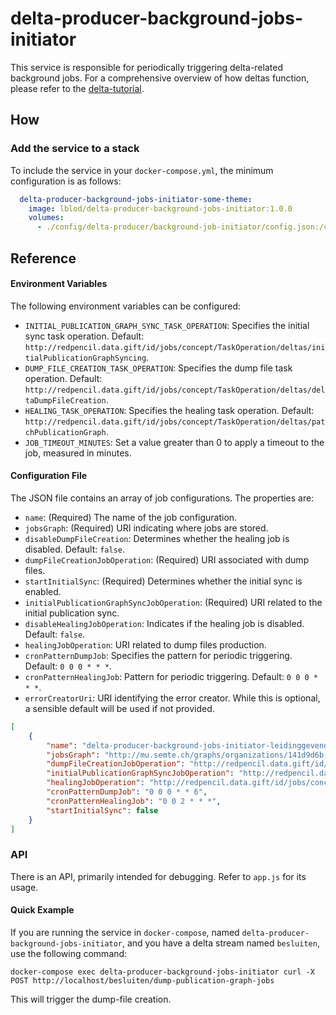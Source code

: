 # delta-producer-background-jobs-initiator
This service is responsible for periodically triggering delta-related background jobs. For a comprehensive overview of how deltas function, please refer to the [delta-tutorial](https://github.com/lblod/delta-tutorial).
## How
### Add the service to a stack

To include the service in your `docker-compose.yml`, the minimum configuration is as follows:

```yaml
  delta-producer-background-jobs-initiator-some-theme:
    image: lblod/delta-producer-background-jobs-initiator:1.0.0
    volumes:
      - ./config/delta-producer/background-job-initiator/config.json:/config/config.json
```

## Reference
#### Environment Variables
The following environment variables can be configured:
* `INITIAL_PUBLICATION_GRAPH_SYNC_TASK_OPERATION`: Specifies the initial sync task operation. Default: `http://redpencil.data.gift/id/jobs/concept/TaskOperation/deltas/initialPublicationGraphSyncing`.
* `DUMP_FILE_CREATION_TASK_OPERATION`: Specifies the dump file task operation. Default: `http://redpencil.data.gift/id/jobs/concept/TaskOperation/deltas/deltaDumpFileCreation`.
* `HEALING_TASK_OPERATION`: Specifies the healing task operation. Default: `http://redpencil.data.gift/id/jobs/concept/TaskOperation/deltas/patchPublicationGraph`.
* `JOB_TIMEOUT_MINUTES`: Set a value greater than 0 to apply a timeout to the job, measured in minutes.

#### Configuration File

The JSON file contains an array of job configurations. The properties are:

* `name`: (Required) The name of the job configuration.
* `jobsGraph`: (Required) URI indicating where jobs are stored.
* `disableDumpFileCreation`: Determines whether the healing job is disabled. Default: `false`.
* `dumpFileCreationJobOperation`: (Required) URI associated with dump files.
* `startInitialSync`: (Required) Determines whether the initial sync is enabled.
* `initialPublicationGraphSyncJobOperation`: (Required) URI related to the initial publication sync.
* `disableHealingJobOperation`: Indicates if the healing job is disabled. Default: `false`.
* `healingJobOperation`: URI related to dump files production.
* `cronPatternDumpJob`: Specifies the pattern for periodic triggering. Default: `0 0 0 * * *`.
* `cronPatternHealingJob`: Pattern for periodic triggering. Default: `0 0 0 * * *`.
* `errorCreatorUri`: URI identifying the error creator. While this is optional, a sensible default will be used if not provided.

```json
[
    {
        "name": "delta-producer-background-jobs-initiator-leidinggevenden",
        "jobsGraph": "http://mu.semte.ch/graphs/organizations/141d9d6b-54af-4d17-b313-8d1c30bc3f5b/LoketAdmin",
        "dumpFileCreationJobOperation": "http://redpencil.data.gift/id/jobs/concept/JobOperation/deltas/deltaDumpFileCreation/leidinggevenden",
        "initialPublicationGraphSyncJobOperation": "http://redpencil.data.gift/id/jobs/concept/JobOperation/deltas/initialPublicationGraphSyncing/leidinggevenden",
        "healingJobOperation": "http://redpencil.data.gift/id/jobs/concept/JobOperation/deltas/healingOperation/leidinggevenden",
        "cronPatternDumpJob": "0 0 0 * * 6",
        "cronPatternHealingJob": "0 0 2 * * *",
        "startInitialSync": false
    }
]
```

### API
There is an API, primarily intended for debugging. Refer to `app.js` for its usage.
#### Quick Example
If you are running the service in `docker-compose`, named `delta-producer-background-jobs-initiator`, and you have a delta stream named `besluiten`, use the following command:

```
docker-compose exec delta-producer-background-jobs-initiator curl -X POST http://localhost/besluiten/dump-publication-graph-jobs
```
This will trigger the dump-file creation.
